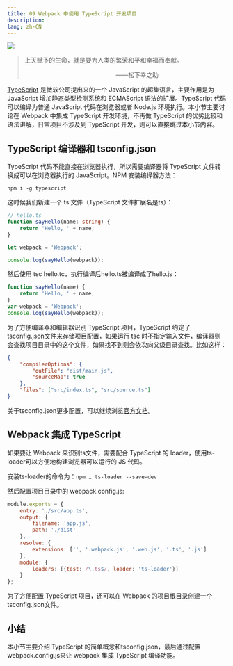 ```yaml
---
title: 09 Webpack 中使用 TypeScript 开发项目
description: 
lang: zh-CN
---
```


![](https://img4.mukewang.com/5cd9634e0001c59e06400359.jpg)

> 上天赋予的生命，就是要为人类的繁荣和平和幸福而奉献。
>
> &emsp;&emsp;&emsp;&emsp;&emsp;&emsp;&emsp;&emsp;&emsp;&emsp;&emsp;&emsp;&emsp;&emsp;&emsp;——松下幸之助

[TypeScript](https://www.typescriptlang.org/) 是微软公司提出来的一个 JavaScript 的超集语言，主要作用是为 JavaScript 增加静态类型检测系统和 ECMAScript 语法的扩展。TypeScript 代码可以编译为普通 JavaScript 代码在浏览器或者 Node.js 环境执行。本小节主要讨论在 Webpack 中集成 TypeScript 开发环境，不再做 TypeScript 的优劣比较和语法讲解，日常项目不涉及到 TypeScript 开发，则可以直接跳过本小节内容。

## TypeScript 编译器和 tsconfig.json
TypeScript 代码不能直接在浏览器执行，所以需要编译器将 TypeScript 文件转换成可以在浏览器执行的 JavaScript。NPM 安装编译器方法：

```shell
npm i -g typescript
```

这时候我们新建一个 ts 文件（TypeScript 文件扩展名是ts）：

```typescript
// hello.ts
function sayHello(name: string) {
    return 'Hello, ' + name;
}

let webpack = 'Webpack';

console.log(sayHello(webpack));
```

然后使用 tsc hello.tc，执行编译后hello.ts被编译成了hello.js：

```javascript
function sayHello(name) {
    return 'Hello, ' + name;
}
var webpack = 'Webpack';
console.log(sayHello(webpack));
```

为了方便编译器和编辑器识别 TypeScript 项目，TypeScript 约定了tsconfig.json文件来存储项目配置，如果运行 tsc 时不指定输入文件，编译器则会查找项目目录中的这个文件，如果找不到则会依次向父级目录查找。比如这样：

```json
{
    "compilerOptions": {
        "outFile": "dist/main.js",
        "sourceMap": true
    },
    "files": ["src/index.ts", "src/source.ts"]
}
```

关于tsconfig.json更多配置，可以继续浏览[官方文档](https://www.typescriptlang.org/docs/handbook/tsconfig-json.html)。

## Webpack 集成 TypeScript
如果要让 Webpack 来识别ts文件，需要配合 TypeScript 的 loader，使用ts-loader可以方便地构建浏览器可以运行的 JS 代码。

安装ts-loader的命令为：`npm i ts-loader --save-dev`

然后配置项目目录中的 webpack.config.js:

```javascript
module.exports = {
    entry: './src/app.ts',
    output: {
        filename: 'app.js',
        path: './dist'
    },
    resolve: {
        extensions: ['', '.webpack.js', '.web.js', '.ts', '.js']
    },
    module: {
        loaders: [{test: /\.ts$/, loader: 'ts-loader'}]
    }
};
```
为了方便配置 TypeScript 项目，还可以在 Webpack 的项目根目录创建一个tsconfig.json文件。

## 小结
本小节主要介绍 TypeScript 的简单概念和tsconfig.json，最后通过配置webpack.config.js来让 webpack 集成 TypeScript 编译功能。
